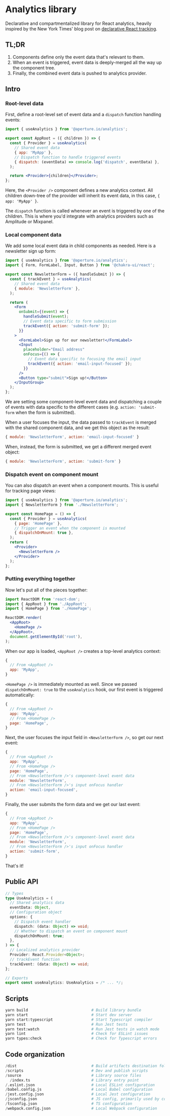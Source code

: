# Analytics library

Declarative and compartmentalized library for React analytics, heavily inspired by the New York Times' blog post on [declarative React tracking](https://open.nytimes.com/introducing-react-tracking-declarative-tracking-for-react-apps-2c76706bb79a).

## TL;DR

1. Components define only the event data that's relevant to them.
2. When an event is triggered, event data is deeply-merged all the way up the component tree.
3. Finally, the combined event data is pushed to analytics provider.

## Intro

### Root-level data

First, define a root-level set of event data and a `dispatch` function handling events:

```jsx
import { useAnalytics } from '@aperture.io/analytics';

export const AppRoot = ({ children }) => {
  const { Provider } = useAnalytics(
    // Shared event data
    { app: 'MyApp' },
    // Dispatch function to handle triggered events
    { dispatch: (eventData) => console.log('dispatch', eventData) },
  );

  return <Provider>{children}</Provider>;
};
```

Here, the `<Provider />` component defines a new analytics context. All children down-tree of the provider will inherit its event data, in this case, `{ app: 'MyApp' }`.

The `dispatch` function is called whenever an event is triggered by one of the children. This is where you'd integrate with analytics providers such as Amplitude or Mixpanel.

### Local component data

We add some local event data in child components as needed. Here is a newsletter sign up form:

```jsx
import { useAnalytics } from '@aperture.io/analytics';
import { Form, FormLabel, Input, Button } from '@chakra-ui/react';

export const NewsletterForm = ({ handleSubmit }) => {
  const { trackEvent } = useAnalytics(
    // Shared event data
    { module: 'NewsletterForm' },
  );

  return (
    <Form
      onSubmit={(event) => {
        handleSubmit(event);
        // Event data specific to form submission
        trackEvent({ action: 'submit-form' });
      }}
    >
      <FormLabel>Sign up for our newsletter!</FormLabel>
      <Input
        placeholder="Email address"
        onFocus={() => {
          // Event data specific to focusing the email input
          trackEvent({ action: 'email-input-focused' });
        }}
      />
      <Button type="submit">Sign up!</Button>
    </InputGroup>
  );
};
```

We are setting some component-level event data and dispatching a couple of events with data specific to the different cases (e.g. `action: 'submit-form` when the form is submitted).

When a user focuses the input, the data passed to `trackEvent` is merged with the shared component data, and we get this object as the result:

```js
{ module: 'NewsletterForm', action: 'email-input-focused' }
```

When, instead, the form is submitted, we get a different merged event object:

```js
{ module: 'NewsletterForm', action: 'submit-form' }
```

### Dispatch event on component mount

You can also dispatch an event when a component mounts. This is useful for tracking page views:

```jsx
import { useAnalytics } from '@aperture.io/analytics';
import { NewsletterForm } from './NewsletterForm';

export const HomePage = () => {
  const { Provider } = useAnalytics(
    { page: 'HomePage' },
    // Trigger an event when the component is mounted
    { dispatchOnMount: true },
  );
  return (
    <Provider>
      <NewsletterForm />
    </Provider>
  );
};
```

### Putting everything together

Now let's put all of the pieces together:

```jsx
import ReactDOM from 'react-dom';
import { AppRoot } from './AppRoot';
import { HomePage } from './HomePage';

ReactDOM.render(
  <AppRoot>
    <HomePage />
  </AppRoot>,
  document.getElementById('root'),
);
```

When our app is loaded, `<AppRoot />` creates a top-level analytics context:

```js
{
  // From <AppRoot />
  app: 'MyApp',
}
```

`<HomePage />` is immediately mounted as well. Since we passed `dispatchOnMount: true` to the `useAnalytics` hook, our first event is triggered automatically:

```js
{
  // From <AppRoot />
  app: 'MyApp',
  // From <HomePage />
  page: 'HomePage',
}
```

Next, the user focuses the input field in `<NewsletterForm />`, so get our next event:

```js
{
  // From <AppRoot />
  app: 'MyApp',
  // From <HomePage />
  page: 'HomePage',
  // From <NewsletterForm />'s component-level event data
  module: 'NewsletterForm',
  // From <NewsletterForm />'s input onFocus handler
  action: 'email-input-focused',
}
```

Finally, the user submits the form data and we get our last event:

```js
{
  // From <AppRoot />
  app: 'MyApp',
  // From <HomePage />
  page: 'HomePage',
  // From <NewsletterForm />'s component-level event data
  module: 'NewsletterForm',
  // From <NewsletterForm />'s input onFocus handler
  action: 'submit-form',
}
```

That's it!

## Public API

```ts
// Types
type UseAnalytics = (
  // Shared analytics data
  eventData: Object,
  // Configuration object
  options: {
    // Dispatch event handler
    dispatch: (data: Object) => void;
    // Whether to dispatch an event on component mount
    dispatchOnMount: true;
  },
) => {
  // Localized analytics provider
  Provider: React.Provider<Object>;
  // trackEvent function
  trackEvent: (data: Object) => void;
};

// Exports
export const useAnalytics: UseAnalytics = /* ... */;
```

## Scripts

```sh
yarn build                            # Build library bundle
yarn start                            # Start dev server
yarn start:typescript                 # Start Typescript compiler
yarn test                             # Run Jest tests
yarn test:watch                       # Run Jest tests in watch mode
yarn lint                             # Check for ESLint issues
yarn types:check                      # Check for Typescript errors
```

## Code organization

```py
/dist                                 # Build artifacts destination folder (compiles TS output)
/scripts                              # Dev and publish scripts
/source                               # Library source files
  /index.ts                           # Library entry point
/.eslint.json                         # Local ESLint configuration
/babel.config.js                      # Local Babel configuration
/jest.config.json                     # Local Jest configuration
/jsconfig.json                        # JS config, primarily used by code editors to resolve path aliases
/tsconfig.json                        # TS configuration
/webpack.config.json                  # Local Webpack configuration
```
